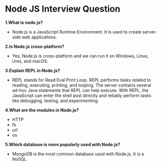 # Node JS Interview Question

**1.What is node.js?**
- Node.js is a JavaScript Runtime Environment. It is used to create server-side web applications.

**2.Is Node.js cross-platform?**
- Yes, Node.js is cross-platform and we can run it on Windows, Linux, Unix, and macOS.

**3.Explain REPL in Node.js?**
- REPL stands for Read Eval Print Loop. REPL performs tasks related to reading, executing, printing, and looping. The server contains several ad-hoc Java statements that REPL can help execute. With REPL, the JavaScript can enter the shell post directly and reliably perform tasks like debugging, testing, and experimenting.

**4.What are the modules in Node.js?**
- HTTP
- fs
- url
- os

**5.Which database is more popularly used with Node.js?**
- MongoDB is the most common database used with Node.js. It is a NoSQL
